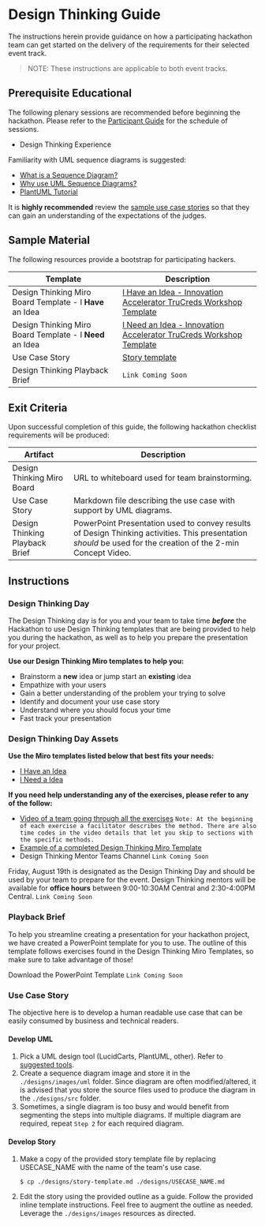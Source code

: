 # Design Thinking Guide

The instructions herein provide guidance on how a participating hackathon team can get started on the delivery of the requirements for their selected event track. 

>NOTE: These instructions are applicable to both event tracks.
## Prerequisite Educational

The following plenary sessions are recommended before beginning the hackathon. Please refer to the [Participant Guide](https://angelhack.notion.site/TruCreds-Hack-A-Digital-Trust-Hackathon-7e74d78809fb4a56bb9f898b48007464) for the schedule of sessions. 

* Design Thinking Experience

Familiarity with UML sequence diagrams is suggested:

* [What is a Sequence Diagram?](https://en.wikipedia.org/wiki/Sequence_diagram)
* [Why use UML Sequence Diagrams?](https://www.lucidchart.com/pages/uml-sequence-diagram)
* [PlantUML Tutorial](https://plantuml.com/sequence-diagram)

It is **highly recommended** review the [sample use case stories](./../HELP.md#digital-trust-use-cases) so that they can gain an understanding of the expectations of the judges.

## Sample Material
The following resources provide a bootstrap for participating hackers.

| Template | Description |
| --- | --- |
| Design Thinking Miro Board Template - I **Have** an Idea | [I Have an Idea - Innovation Accelerator TruCreds Workshop Template](https://miro.com/app/dashboard/?tpTemplate=uXjVOmSchyk%3D&isCustom=true&share_link_id=923512925225) |
| Design Thinking Miro Board Template - I **Need** an Idea | [I Need an Idea - Innovation Accelerator TruCreds Workshop Template](https://miro.com/app/dashboard/?tpTemplate=uXjVOmSTX18%3D&isCustom=true&share_link_id=500327005307) |
| Use Case Story | [Story template](../designs/story-template.md) |
| Design Thinking Playback Brief |```Link Coming Soon```|

## Exit Criteria
Upon successful completion of this guide, the following hackathon checklist requirements will be produced:

| Artifact | Description |
| --- | --- |
| Design Thinking Miro Board | URL to whiteboard used for team brainstorming. |
| Use Case Story | Markdown file describing the use case with support by UML diagrams. 
| Design Thinking Playback Brief | PowerPoint Presentation used to convey results of Design Thinking activities. This presentation *should* be used for the creation of the 2-min Concept Video. |

## Instructions
### Design Thinking Day

The Design Thinking day is for you and your team to take time ***before*** the Hackathon to use Design Thinking templates that are being provided to help you during the hackathon, as well as to help you prepare the presentation for your project.

**Use our Design Thinking Miro templates to help you:**
* Brainstorm a **new** idea or jump start an **existing** idea
* Empathize with your users
* Gain a better understanding of the problem your trying to solve
* Identify and document your use case story
* Understand where you should focus your time
* Fast track your presentation

### Design Thinking Day Assets

**Use the Miro templates listed below that best fits your needs:**
* [I Have an Idea](https://miro.com/app/dashboard/?tpTemplate=uXjVOmSchyk%3D&isCustom=true&share_link_id=923512925225)
* [I Need a Idea](https://miro.com/app/dashboard/?tpTemplate=uXjVOmSTX18%3D&isCustom=true&share_link_id=500327005307)

**If you need help understanding any of the exercises, please refer to any of the follow:**
* [Video of a team going through all the exercises](https://web.microsoftstream.com/video/deb6f4ce-1b36-4450-8b7a-5d87b95c4c79)
```Note: At the beginning of each exercise a facilitator describes the method. There are also time codes in the video details that let you skip to sections with the specific methods.```  
* [Example of a completed Design Thinking Miro Template
](https://miro.com/app/board/uXjVOmu96Eg=/?share_link_id=356831181625)  
* Design Thinking Mentor Teams Channel ```Link Coming Soon```
    
Friday, August 19th is designated as the Design Thinking Day and should be used by your team to prepare for the event. Design Thinking mentors will be available for **office hours** between 9:00-10:30AM Central and 2:30-4:00PM Central. ```Link Coming Soon```

### Playback Brief

To help you streamline creating a presentation for your hackathon project, we have created a PowerPoint template for you to use. The outline of this template follows exercises found in the Design Thinking Miro Templates, so make sure to take advantage of those!

Download the PowerPoint Template ```Link Coming Soon```
 

### Use Case Story

The objective here is to develop a human readable use case that can be easily consumed by business and technical readers. 

#### Develop UML

1. Pick a UML design tool (LucidCarts, PlantUML, other). Refer to [suggested tools](../submission-guides/tools.md).
2. Create a sequence diagram image and store it in the `./designs/images/uml` folder. Since diagram are often modified/altered, it is advised that you store the source files used to produce the diagram in the `./designs/src` folder.
3. Sometimes, a single diagram is too busy and would benefit from segmenting the steps into multiple diagrams. If multiple diagram are required, repeat `Step 2` for each required diagram. 
#### Develop Story

1. Make a copy of the provided story template file by replacing USECASE_NAME with the name of the team's use case.
   
   ```
   $ cp ./designs/story-template.md ./designs/USECASE_NAME.md 
   ```
2. Edit the story using the provided outline as a guide. Follow the provided inline template instructions. Feel free to augment the outline as needed. Leverage the `./designs/images` resources as directed. 





